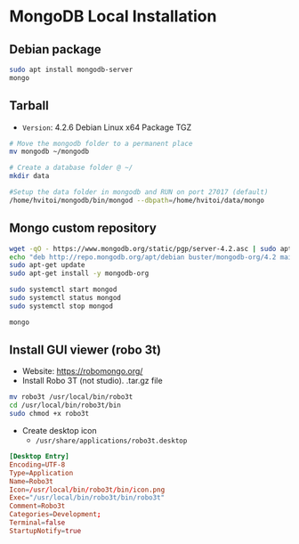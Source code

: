 # MongoDB Local Installation

## Debian package

```sh
sudo apt install mongodb-server
mongo
```

## Tarball

- `Version`: 4.2.6 Debian Linux x64 Package TGZ

```sh
# Move the mongodb folder to a permanent place
mv mongodb ~/mongodb

# Create a database folder @ ~/
mkdir data

#Setup the data folder in mongodb and RUN on port 27017 (default)
/home/hvitoi/mongodb/bin/mongod --dbpath=/home/hvitoi/data/mongo
```

## Mongo custom repository

```sh
wget -qO - https://www.mongodb.org/static/pgp/server-4.2.asc | sudo apt-key add -
echo "deb http://repo.mongodb.org/apt/debian buster/mongodb-org/4.2 main" | sudo tee /etc/apt/sources.list.d/mongodb-org-4.2.list
sudo apt-get update
sudo apt-get install -y mongodb-org

sudo systemctl start mongod
sudo systemctl status mongod
sudo systemctl stop mongod

mongo
```

## Install GUI viewer (robo 3t)

- Website: <https://robomongo.org/>
- Install Robo 3T (not studio). .tar.gz file

```sh
mv robo3t /usr/local/bin/robo3t
cd /usr/local/bin/robo3t/bin
sudo chmod +x robo3t
```

- Create desktop icon
  - `/usr/share/applications/robo3t.desktop`

```conf
[Desktop Entry]
Encoding=UTF-8
Type=Application
Name=Robo3t
Icon=/usr/local/bin/robo3t/bin/icon.png
Exec="/usr/local/bin/robo3t/bin/robo3t"
Comment=Robo3t
Categories=Development;
Terminal=false
StartupNotify=true
```

